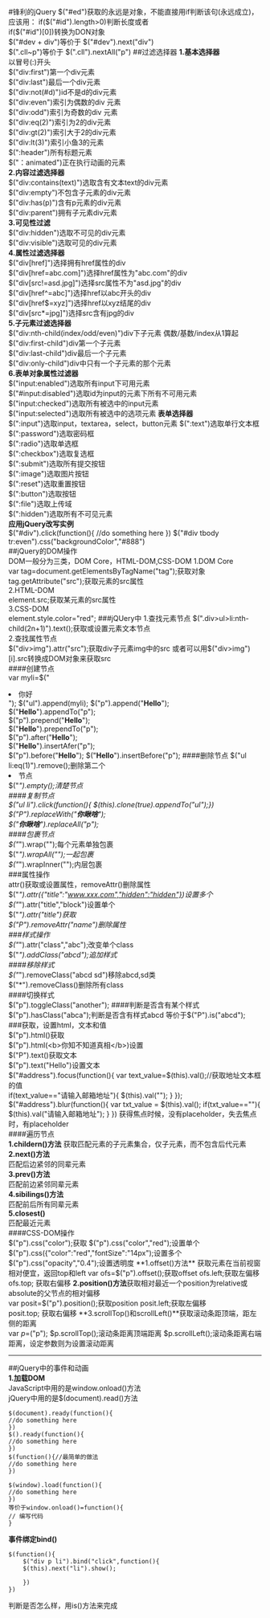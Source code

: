 #锋利的jQuery
$("#ed")获取的永远是对象，不能直接用if判断该句(永远成立)，应该用：  
if($("#id").length>0)判断长度或者  
if($("#id")[0])转换为DON对象  
$("#dev + div")等价于 $("#dev").next("div")  
$(".cll~p")等价于 $(".cll").nextAll("p")
##过滤选择器
**1.基本选择器**  
以冒号(:)开头  
$("div:first")第一个div元素  
$("div:last")最后一个div元素  
$("div:not(#d)")id不是d的div元素  
$("div:even")索引为偶数的div 元素  
$("div:odd")索引为奇数的div 元素  
$("div:eq(2)")索引为2的div元素  
$("div:gt(2)")索引大于2的div元素  
$("div:lt(3)")索引小鱼3的元素  
$(":header")所有标题元素  
$("：animated")正在执行动画的元素  
**2.内容过滤选择器**   
$("div:contains(text)")选取含有文本text的div元素  
$("div:empty")不包含子元素的div元素  
$("div:has(p)")含有p元素的div元素  
$("div:parent")拥有子元素div元素  
**3.可见性过滤**  
$("div:hidden")选取不可见的div元素  
$("div:visible")选取可见的div元素  
**4.属性过滤选择器**  
$("div[href]")选择拥有href属性的div  
$("div[href=abc.com]")选择href属性为"abc.com"的div  
$("div[src!=asd.jpg]")选择src属性不为"asd.jpg"的div  
$("div[href^=abc]")选择href以abc开头的div  
$("div[href$=xyz]")选择href以xyz结尾的div  
$("div[src*=jpg]")选择src含有jpg的div  
**5.子元素过滤选择器**  
$("div:nth-child(index/odd/even)")div下子元素 偶数/基数/index从1算起    
$("div:first-child")div第一个子元素  
$("div:last-child")div最后一个子元素  
$("div:only-child")div中只有一个子元素的那个元素  
**6.表单对象属性过滤器**  
$("input:enabled")选取所有input下可用元素   
$("#input:disabled")选取id为input的元素下所有不可用元素      
$("input:checked")选取所有被选中的input元素    
$("input:selected")选取所有被选中的选项元素
**表单选择器**  
$(":input")选取input，textarea，select，button元素
$(":text")选取单行文本框  
$(":password")选取密码框  
$(":radio")选取单选框  
$(":checkbox")选取复选框  
$(":submit")选取所有提交按钮  
$(":image")选取图片按钮  
$(":reset")选取重置按钮  
$(":button")选取按钮  
$(":file")选取上传域     
$(":hidden")选取所有不可见元素    
**应用jQuery改写实例**  
$("#div").click(function(){
//do something here
})
$("#div tbody tr:even").css("backgroundColor","#888")  
##jQuery的DOM操作  
DOM一般分为三类，DOM Core，HTML-DOM,CSS-DOM
1.DOM Core   
var tag=document.getElementsByTagName("tag");获取对象  
tag.getAttribute("src");获取元素的src属性  
2.HTML-DOM  
element.src;获取某元素的src属性  
3.CSS-DOM  
element.style.color="red";
###jQUery中
1.查找元素节点
$(".div>ul>li:nth-child(2n+1)").text();获取或设置元素文本节点    
2.查找属性节点  
$("div>img").attr("src");获取div子元素img中的src  
或者可以用$("div>img")[i].src转换成DOM对象来获取src  
####创建节点  
var myli=$("<li little="do you know">你好</li>");
$("ul").append(myli);
$("p").append("<b>Hello</b>");   
$("<b>Hello</b>").appendTo("p");   
$("p").prepend("<b>Hello</b>");  
$("<b>Hello</b>").prependTo("p");   
$("p").after("<b>Hello</b>");   
$("<b>Hello</b>").insertAfer("p");  
$("p").before("<b>Hello</b>"); 
$("<b>Hello</b>").insertBefore("p");
####删除节点
$("ul li:eq(1)").remove();删除第二个<li>节点   
$("*").empty();清楚节点  
####复制节点  
$("ul li").click(function(){
	$(this).clone(true).appendTo("ul");})  
$("P").replaceWith("<strong>你瞅啥</strong>");  
$("<strong>你瞅啥</strong>").replaceAll("p");  
####包裹节点  
$("*").wrap("<b></b>");每个元素单独包裹  
$("*").wrapAll("<b></b>");一起包裹  
$("*").wrapInner("<b></b>");内层包裹  
###属性操作  
attr()获取或设置属性，removeAttr()删除属性  
$("*").attr({"title":"www.xxx.com","hidden":"hidden"})设置多个  
$("*").attr("title","block")设置单个  
$("*").attr("title")获取  
$("P").removeAttr("name")删除属性  
###样式操作  
$("*").attr("class","abc");改变单个class  
$("*").addClass("abcd");追加样式  
####移除样式  
$("*").removeClass("abcd sd")移除abcd,sd类  
$("*").removeClass()删除所有class  
####切换样式  
$("p").toggleClass("another");
####判断是否含有某个样式  
$("p").hasClass("abca");判断是否含有样式abcd  
等价于$("P").is("abcd");  
###获取，设置html，文本和值   
$("p").html()获取  
$("p").html(<b\>你知不知道真相</b\>)设置  
$("P").text()获取文本  
$("p").text("Hello")设置文本    
$("#address").focus(function(){
var text_value=$(this).val();//获取地址文本框的值  
if(text_value=="请输入邮箱地址"){
	$(this).val("");
}
});
$("#address").blur(function(){
	var txt_value = $(this).val();
	if(txt_value==""){
	$(this).val("请输入邮箱地址");
}
})
获得焦点时候，没有placeholder，失去焦点时，有placeholder  
####遍历节点  
**1.childern()方法**
获取匹配元素的子元素集合，仅子元素，而不包含后代元素  
**2.next()方法**    
匹配后边紧邻的同辈元素  
**3.prev()方法**  
匹配前边紧邻同辈元素  
**4.sibilings()方法**  
匹配前后所有同辈元素  
**5.closest()**  
匹配最近元素  
####CSS-DOM操作  
$("p").css("color");获取
$("p").css("color","red");设置单个
$("p").css({"color":"red","fontSize":"14px");设置多个  
$("p").css("opacity","0.4");设置透明度  
**1.offset()方法**  获取元素在当前视窗相对便宜，返回top和left  
var ofs=$("p").offset();获取offset
ofs.left;获取左偏移  
ofs.top; 获取右偏移
**2.position()方法**获取相对最近一个position为relative或absolute的父节点的相对偏移  
var posit=$("p").position();获取position
posit.left;获取左偏移  
posit.top; 获取右偏移 
**3.scrollTop()和scrollLeft()**获取滚动条距顶端，距左侧的距离  
var $p=$("p");
$p.scrollTop();滚动条距离顶端距离
$p.scrollLeft();滚动条距离右端距离，设定参数则为设置滚动距离     
***
##jQuery中的事件和动画  
**1.加载DOM**  
JavaScript中用的是window.onload()方法   
jQuery中用的是$(document).read()方法   

	$(document).ready(function(){
	//do something here  
	})
	$().ready(function(){
	//do something here  
	})
	$(function(){//最简单的做法
	//do something here  
	})  
	
	$(window).load(function(){  
	//do something here  
	})  
	等价于window.onload()=function(){  
	// 编写代码   
	}  
**事件绑定bind()**  

	$(function(){
		$("div p li").bind("click",function(){
		$(this).next("li").show();
	
		})
	})
判断是否怎么样，用is()方法来完成  





























